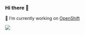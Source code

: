 ### Hi there 👋
🔭 I’m currently working on [OpenShift](https://github.com/openshift)

<!--
**huangmingxia/huangmingxia** is a ✨ _special_ ✨ repository because its `README.md` (this file) appears on your GitHub profile.

Here are some ideas to get you started:

- 🌱 I’m currently learning ...
- 👯 I’m looking to collaborate on ...
- 🤔 I’m looking for help with ...
- 💬 Ask me about ...
- 📫 How to reach me: ...
- 😄 Pronouns: ...
- ⚡ Fun fact: ...
-->

<a href="https://github.com/huangmingxia/huangmingxia/blob/main/README.md">
  <img align="left" src="https://github-readme-stats.vercel.app/api?username=huangmingxia&show_icons=true&count_private=true&theme=graywhite" />
</a>

